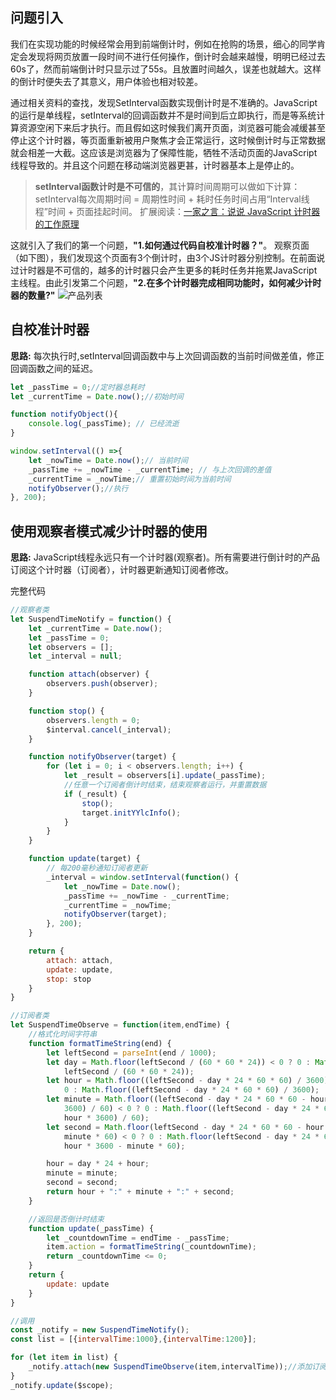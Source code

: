 ## 问题引入

我们在实现功能的时候经常会用到前端倒计时，例如在抢购的场景，细心的同学肯定会发现将网页放置一段时间不进行任何操作，倒计时会越来越慢，明明已经过去60s了，然而前端倒计时只显示过了55s。且放置时间越久，误差也就越大。这样的倒计时便失去了其意义，用户体验也相对较差。 

通过相关资料的查找，发现SetInterval函数实现倒计时是不准确的。JavaScript的运行是单线程，setInterval的回调函数并不是时间到后立即执行，而是等系统计算资源空闲下来后才执行。而且假如这时候我们离开页面，浏览器可能会减缓甚至停止这个计时器，等页面重新被用户聚焦才会正常运行，这时候倒计时与正常数据就会相差一大截。这应该是浏览器为了保障性能，牺牲不活动页面的JavaScript线程导致的。并且这个问题在移动端浏览器更甚，计时器基本上是停止的。

> **setInterval函数计时是不可信的**，其计算时间周期可以做如下计算： 
setInterval每次周期时间 = 周期性时间 + 耗时任务时间占用“Interval线程”时间 + 页面挂起时间。 
扩展阅读：[一家之言：说说 JavaScript 计时器的工作原理](http://www.daqianduan.com/1112.html)

这就引入了我们的第一个问题，**"1.如何通过代码自校准计时器？"**。 
观察页面（如下图），我们发现这个页面有3个倒计时，由3个JS计时器分别控制。在前面说过计时器是不可信的，越多的计时器只会产生更多的耗时任务并拖累JavaScript主线程。由此引发第二个问题，**"2.在多个计时器完成相同功能时，如何减少计时器的数量?"**
![产品列表](/blog/assets/img/setInterval.png) 

## 自校准计时器
**思路:** 每次执行时,setInterval回调函数中与上次回调函数的当前时间做差值，修正回调函数之间的延迟。

``` javascript
let _passTime = 0;//定时器总耗时
let _currentTime = Date.now();//初始时间

function notifyObject(){
    console.log(_passTime); // 已经流逝
}

window.setInterval(() =>{
    let _nowTime = Date.now();// 当前时间
    _passTime += _nowTime - _currentTime; // 与上次回调的差值
    _currentTime = _nowTime;// 重置初始时间为当前时间
    notifyObserver();//执行
}, 200);
```

## 使用观察者模式减少计时器的使用
**思路:** JavaScript线程永远只有一个计时器(观察者)。所有需要进行倒计时的产品订阅这个计时器（订阅者），计时器更新通知订阅者修改。

完整代码

``` javascript
//观察者类
let SuspendTimeNotify = function() {
    let _currentTime = Date.now();
    let _passTime = 0;
    let observers = [];
    let _interval = null;

    function attach(observer) {
        observers.push(observer);
    }

    function stop() {
        observers.length = 0;
        $interval.cancel(_interval);
    }

    function notifyObserver(target) {
        for (let i = 0; i < observers.length; i++) {
            let _result = observers[i].update(_passTime);
            //任意一个订阅者倒计时结束，结束观察者运行，并重置数据
            if (_result) {
                stop();
                target.initYYlcInfo();
            }
        }
    }

    function update(target) {
        // 每200毫秒通知订阅者更新
        _interval = window.setInterval(function() {
            let _nowTime = Date.now();
            _passTime += _nowTime - _currentTime;
            _currentTime = _nowTime;
            notifyObserver(target);
        }, 200);
    }

    return {
        attach: attach,
        update: update,
        stop: stop
    }
}

//订阅者类
let SuspendTimeObserve = function(item,endTime) {
    //格式化时间字符串
    function formatTimeString(end) {
        let leftSecond = parseInt(end / 1000);
        let day = Math.floor(leftSecond / (60 * 60 * 24)) < 0 ? 0 : Math.floor(
            leftSecond / (60 * 60 * 24));
        let hour = Math.floor((leftSecond - day * 24 * 60 * 60) / 3600) < 0 ?
            0 : Math.floor((leftSecond - day * 24 * 60 * 60) / 3600);
        let minute = Math.floor((leftSecond - day * 24 * 60 * 60 - hour *
            3600) / 60) < 0 ? 0 : Math.floor((leftSecond - day * 24 * 60 * 60 -
            hour * 3600) / 60);
        let second = Math.floor(leftSecond - day * 24 * 60 * 60 - hour * 3600 -
            minute * 60) < 0 ? 0 : Math.floor(leftSecond - day * 24 * 60 * 60 -
            hour * 3600 - minute * 60);

        hour = day * 24 + hour;
        minute = minute;
        second = second;
        return hour + ":" + minute + ":" + second;
    }

    //返回是否倒计时结束
    function update(_passTime) {
        let _countdownTime = endTime - _passTime;
        item.action = formatTimeString(_countdownTime);
        return _countdownTime <= 0;
    }
    return {
        update: update
    }
}

//调用
const _notify = new SuspendTimeNotify();
const list = [{intervalTime:1000},{intervalTime:1200}];

for (let item in list) {
    _notify.attach(new SuspendTimeObserve(item,intervalTime));//添加订阅
}
_notify.update($scope);
```


